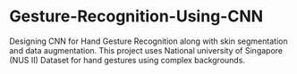 # Gesture-Recognition-Using-CNN
Designing CNN for Hand Gesture Recognition along with skin segmentation and data augmentation. 
This project uses National university of Singapore (NUS II) Dataset for hand gestures using complex backgrounds.
